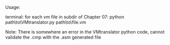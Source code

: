 Usage:

terminal:
for each vm file in subdir of Chapter 07:
python path\to\VMtranslator.py path\to\file.vm

Note:
There is somewhere an error in the VMtranslator python code, cannot validate the .cmp with the .asm generated file